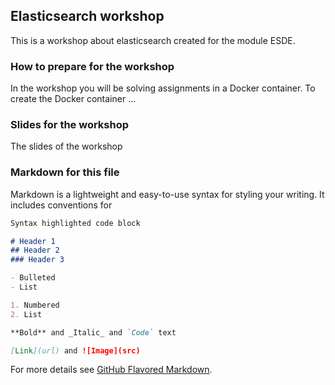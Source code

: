 ## Elasticsearch workshop

This is a workshop about elasticsearch created for the module ESDE.


### How to prepare for the workshop

In the workshop you will be solving assignments in a Docker container.
To create the Docker container ...

### Slides for the workshop

The slides of the workshop





### Markdown for this file

Markdown is a lightweight and easy-to-use syntax for styling your writing. It includes conventions for

```markdown
Syntax highlighted code block

# Header 1
## Header 2
### Header 3

- Bulleted
- List

1. Numbered
2. List

**Bold** and _Italic_ and `Code` text

[Link](url) and ![Image](src)
```

For more details see [GitHub Flavored Markdown](https://guides.github.com/features/mastering-markdown/).

